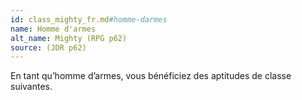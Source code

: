 ```yaml
---
id: class_mighty_fr.md#homme-darmes
name: Homme d'armes
alt_name: Mighty (RPG p62)
source: (JDR p62)
---
```


En tant qu’homme d’armes, vous bénéficiez des aptitudes de classe suivantes.

